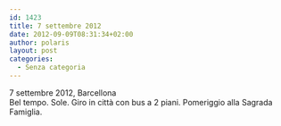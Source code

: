 ```yaml
---
id: 1423
title: 7 settembre 2012
date: 2012-09-09T08:31:34+02:00
author: polaris
layout: post
categories:
  - Senza categoria
---
```

7 settembre 2012, Barcellona  
Bel tempo. Sole. Giro in città con bus a 2 piani. Pomeriggio alla Sagrada Famiglia.